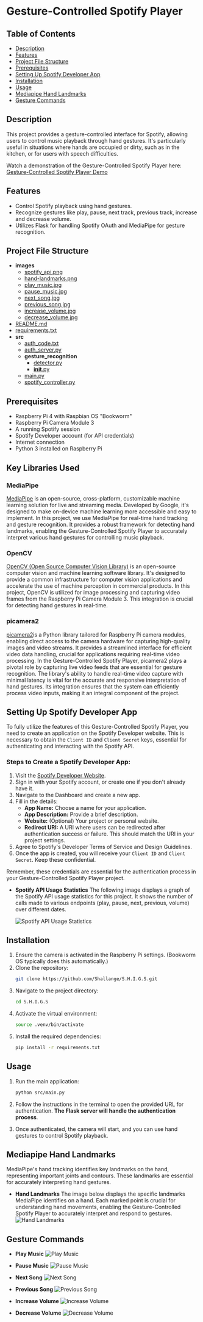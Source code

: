 # Gesture-Controlled Spotify Player

## Table of Contents
- [Description](#description)
- [Features](#features)
- [Project File Structure](#project-file-structure)
- [Prerequisites](#prerequisites)
- [Setting Up Spotify Developer App](#setting-up-spotify-developer-app)
- [Installation](#installation)
- [Usage](#usage)
- [Mediapipe Hand Landmarks](#mediapipe-hand-landmarks)
- [Gesture Commands](#gesture-commands)

## Description
This project provides a gesture-controlled interface for Spotify, allowing users to control music playback through hand gestures. It's particularly useful in situations where hands are occupied or dirty, such as in the kitchen, or for users with speech difficulties.

Watch a demonstration of the Gesture-Controlled Spotify Player here:
[Gesture-Controlled Spotify Player Demo](https://github.com/Shallange/S.H.I.G.S/assets/53408265/4797a283-7518-4134-845d-6f33afdbda71)

## Features
- Control Spotify playback using hand gestures.
- Recognize gestures like play, pause, next track, previous track, increase and decrease volume.
- Utilizes Flask for handling Spotify OAuth and MediaPipe for gesture recognition.

## Project File Structure


- **images**
  - [spotify_api.png](/images/spotify_api.png)
  - [hand-landmarks.png](/images/hand-landmarks.png)
  - [play_music.jpg](/images/play_music.jpg)
  - [pause_music.jpg](/images/pause_music.jpg)
  - [next_song.jpg](/images/next_song.jpg)
  - [previous_song.jpg](/images/previous_song.jpg)
  - [increase_volume.jpg](/images/increase_volume.jpg)
  - [decrease_volume.jpg](/images/decrease_volume.jpg)
- [README.md](/README.md)
- [requirements.txt](/requirements.txt)
- **src**
  - [auth_code.txt](/src/auth_code.txt)
  - [auth_server.py](/src/auth_server.py)
  - **gesture_recognition**
    - [detector.py](/src/gesture_recognition/detector.py)
    - [__init__.py](/src/gesture_recognition/__init__.py)
  - [main.py](/src/main.py)
  - [spotify_controller.py](/src/spotify_controller.py)



## Prerequisites
- Raspberry Pi 4 with Raspbian OS "Bookworm"
- Raspberry Pi Camera Module 3
- A running Spotify session
- Spotify Developer account (for API credentials)
- Internet connection
- Python 3 installed on Raspberry Pi

## Key Libraries Used

### MediaPipe
[MediaPipe](https://google.github.io/mediapipe/) is an open-source, cross-platform, customizable machine learning solution for live and streaming media. Developed by Google, it's designed to make on-device machine learning more accessible and easy to implement. In this project, we use MediaPipe for real-time hand tracking and gesture recognition. It provides a robust framework for detecting hand landmarks, enabling the Gesture-Controlled Spotify Player to accurately interpret various hand gestures for controlling music playback.

### OpenCV
[OpenCV (Open Source Computer Vision Library)](https://opencv.org/about/) is an open-source computer vision and machine learning software library. It's designed to provide a common infrastructure for computer vision applications and accelerate the use of machine perception in commercial products. In this project, OpenCV is utilized for image processing and capturing video frames from the Raspberry Pi Camera Module 3. This integration is crucial for detecting hand gestures in real-time.

### picamera2
[picamera2](https://www.raspberrypi.org/documentation/accessories/camera.html)is a Python library tailored for Raspberry Pi camera modules, enabling direct access to the camera hardware for capturing high-quality images and video streams. It provides a streamlined interface for efficient video data handling, crucial for applications requiring real-time video processing. In the Gesture-Controlled Spotify Player, picamera2 plays a pivotal role by capturing live video feeds that are essential for gesture recognition. The library's ability to handle real-time video capture with minimal latency is vital for the accurate and responsive interpretation of hand gestures. Its integration ensures that the system can efficiently process video inputs, making it an integral component of the project.


## Setting Up Spotify Developer App

To fully utilize the features of this Gesture-Controlled Spotify Player, you need to create an application on the Spotify Developer website. This is necessary to obtain the `Client ID` and `Client Secret` keys, essential for authenticating and interacting with the Spotify API.

### Steps to Create a Spotify Developer App:

1. Visit the [Spotify Developer Website](https://developer.spotify.com/).
2. Sign in with your Spotify account, or create one if you don't already have it.
3. Navigate to the Dashboard and create a new app.
4. Fill in the details:
   - **App Name:** Choose a name for your application.
   - **App Description:** Provide a brief description.
   - **Website:** (Optional) Your project or personal website.
   - **Redirect URI:** A URI where users can be redirected after authentication success or failure. This should match the URI in your project settings.
5. Agree to Spotify's Developer Terms of Service and Design Guidelines.
6. Once the app is created, you will receive your `Client ID` and `Client Secret`. Keep these confidential.

Remember, these credentials are essential for the authentication process in your Gesture-Controlled Spotify Player project.

- **Spotify API Usage Statistics**
  The following image displays a graph of the Spotify API usage statistics for this project. It shows the number of calls made to various endpoints (play, pause, next, previous, volume) over different dates.

  ![Spotify API Usage Statistics](images/spotify_api.png)


## Installation

1. Ensure the camera is activated in the Raspberry Pi settings. (Bookworm OS typically does this automatically.)
2. Clone the repository:
    ```bash
    git clone https://github.com/Shallange/S.H.I.G.S.git
    ``` 
3. Navigate to the project directory:
    ```bash
    cd S.H.I.G.S
    ```
4. Activate the virtual environment:
    ```bash
    source .venv/bin/activate
     ```
5. Install the required dependencies:
    ```bash
    pip install -r requirements.txt
     ``` 

## Usage
1. Run the main application:
    ```bash
    python src/main.py
     ```
2. Follow the instructions in the terminal to open the provided URL for authentication. **The Flask server will handle the authentication process**.

3. Once authenticated, the camera will start, and you can use hand gestures to control Spotify playback.

## Mediapipe Hand Landmarks
MediaPipe's hand tracking identifies key landmarks on the hand, representing important joints and contours. These landmarks are essential for accurately interpreting hand gestures.

- **Hand Landmarks**
The image below displays the specific landmarks MediaPipe identifies on a hand. Each marked point is crucial for understanding hand movements, enabling the Gesture-Controlled Spotify Player to accurately interpret and respond to gestures.
  ![Hand Landmarks](images/hand-landmarks.png)

## Gesture Commands

- **Play Music**
  ![Play Music](images/play_music.jpg)

- **Pause Music**
  ![Pause Music](images/pause_music.jpg)

- **Next Song**
  ![Next Song](images/next_song.jpg)

- **Previous Song**
  ![Previous Song](images/previous_song.jpg)

- **Increase Volume**
  ![Increase Volume](images/increase_volume.jpg)

- **Decrease Volume**
  ![Decrease Volume](images/decrease_volume.jpg)





